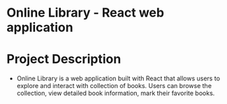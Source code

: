 # Online Library - React web application
# Project Description
* Online Library is a web application built with React that allows users to explore and interact with collection of books. Users can browse the collection, view detailed book information, mark their favorite books. 
